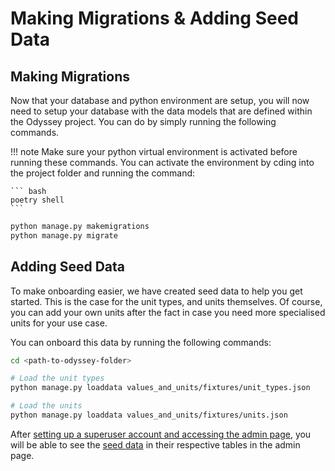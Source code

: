 # Making Migrations & Adding Seed Data

## Making Migrations
Now that your database and python environment are setup, you will now need to setup your database with the data models that are defined within the Odyssey project. You can do by simply running the following commands.

!!! note
    Make sure your python virtual environment is activated before running these commands. You can activate the environment by cding into the project folder and running the command:

    ``` bash
    poetry shell
    ```

``` bash
python manage.py makemigrations
python manage.py migrate
```

## Adding Seed Data
To make onboarding easier, we have created seed data to help you get started. This is the case for the unit types, and units themselves. Of course, you can add your own units after the fact in case you need more specialised units for your use case.

You can onboard this data by running the following commands:

``` bash
cd <path-to-odyssey-folder>

# Load the unit types
python manage.py loaddata values_and_units/fixtures/unit_types.json

# Load the units
python manage.py loaddata values_and_units/fixtures/units.json
```

After [setting up a superuser account and accessing the admin page](./running_first_time.md), you will be able to see the [seed data](./migrations.md) in their respective tables in the admin page.
